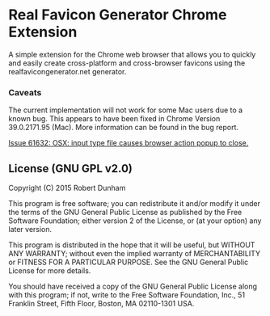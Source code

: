 Real Favicon Generator Chrome Extension
=======================================

A simple extension for the Chrome web browser that allows you to quickly and easily create cross-platform and cross-browser favicons using the realfavicongenerator.net generator.

### Caveats

The current implementation will not work for some Mac users due to a known bug.  This appears to have been fixed in Chrome Version 39.0.2171.95 (Mac).  More information can be found in the bug report.

[Issue 61632:	OSX: input type file causes browser action popup to close.](https://code.google.com/p/chromium/issues/detail?id=61632)

## License (GNU GPL v2.0)

Copyright (C) 2015  Robert Dunham

This program is free software; you can redistribute it and/or modify
it under the terms of the GNU General Public License as published by
the Free Software Foundation; either version 2 of the License, or
(at your option) any later version.

This program is distributed in the hope that it will be useful,
but WITHOUT ANY WARRANTY; without even the implied warranty of
MERCHANTABILITY or FITNESS FOR A PARTICULAR PURPOSE.  See the
GNU General Public License for more details.

You should have received a copy of the GNU General Public License along
with this program; if not, write to the Free Software Foundation, Inc.,
51 Franklin Street, Fifth Floor, Boston, MA 02110-1301 USA.